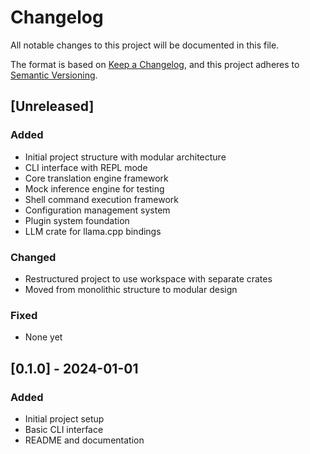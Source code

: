 # Changelog

All notable changes to this project will be documented in this file.

The format is based on [Keep a Changelog](https://keepachangelog.com/en/1.0.0/),
and this project adheres to [Semantic Versioning](https://semver.org/spec/v2.0.0.html).

## [Unreleased]

### Added
- Initial project structure with modular architecture
- CLI interface with REPL mode
- Core translation engine framework
- Mock inference engine for testing
- Shell command execution framework
- Configuration management system
- Plugin system foundation
- LLM crate for llama.cpp bindings

### Changed
- Restructured project to use workspace with separate crates
- Moved from monolithic structure to modular design

### Fixed
- None yet

## [0.1.0] - 2024-01-01

### Added
- Initial project setup
- Basic CLI interface
- README and documentation 